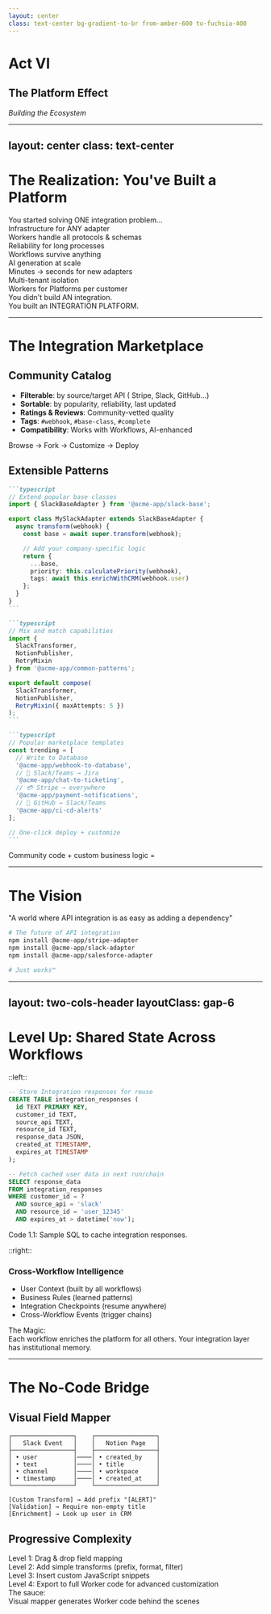 ```yaml
---
layout: center
class: text-center bg-gradient-to-br from-amber-600 to-fuchsia-400
---
```


# Act VI

## The Platform Effect

_Building the Ecosystem_

<!-- speaker:
"Act Six: The Platform Effect."
Now we're going to see how all of this comes together to build an ecosystem.
Tone: Vision and synthesis — bringing it all together.
Transition: "Let's take a step back and realize what you've actually built..."
-->

---
layout: center
class: text-center
---

# The Realization: You've Built a Platform

<div class="text-xl mb-8 opacity-75">
You started solving ONE integration problem...
</div>

<div v-click="1" class="max-w-3xl mx-auto">

<div class="grid grid-cols-2 gap-6 mb-8">

<div class="p-4 bg-emerald-100 dark:bg-emerald-600 rounded-lg text-left">
<div class="font-bold mb-2"><tabler-code class="inline-block" /> Infrastructure for ANY adapter</div>
<div class="text-sm opacity-75">Workers handle all protocols & schemas</div>
</div>

<div class="p-4 bg-blue-100 dark:bg-blue-900 rounded-lg text-left">
<div class="font-bold mb-2"><tabler-clock class="inline-block" /> Reliability for long processes</div>
<div class="text-sm opacity-75">Workflows survive anything</div>
</div>

<div class="p-4 bg-purple-100 dark:bg-violet-500 rounded-lg text-left">
<div class="font-bold mb-2"><tabler-sparkles class="inline-block" /> AI generation at scale</div>
<div class="text-sm opacity-75">Minutes → seconds for new adapters</div>
</div>

<div class="p-4 bg-amber-100 dark:bg-amber-600 rounded-lg text-left">
<div class="font-bold mb-2"><tabler-lock class="inline-block" /> Multi-tenant isolation</div>
<div class="text-sm opacity-75">Workers for Platforms per customer</div>
</div>

</div>

<div v-click="2" class="text-2xl font-bold mt-8">
You didn't build AN integration.<br />
You built an INTEGRATION PLATFORM.
</div>

</div>

<!-- speaker:
"Let's pause and realize what you've actually built here."
"You started with a simple problem: 'I need to integrate with Slack.' Then it was Teams. Then Salesforce. Then 297 more."
"But look at what you have now..."
Walk through each box: "Infrastructure that can handle ANY adapter—REST, SOAP, GraphQL, webhooks, all of them. Workers at the edge translating everything."
"Reliability for long-running processes. Workflows that can sleep for days and self-heal. Your integrations survive Salesforce outages."
"AI generation at scale. New adapter? Paste the docs, get working code in seconds. Not weeks."
"Multi-tenant isolation. Each customer gets their own sandbox. No cross-contamination. No shared state bugs."
Pause on the realization: "You didn't build AN integration. You built an INTEGRATION PLATFORM."
"And platforms have a fundamentally different property than tools: they have network effects."
"The more adapters in your platform, the more valuable it becomes. Not just for you—for everyone who uses it."
"This is the mindset shift. You're not in the integration business anymore. You're in the platform business."
Tone: This is the 'aha' moment where tool becomes platform.
Transition: "And platforms with network effects lead to ecosystems..."
-->

---

# The Integration Marketplace

<div class="grid grid-cols-2 gap-8">

<div>

## **Community Catalog** <carbon-store class="inline-block" />

<div class="text-sm mt-8 p-4 bg-gray-100 dark:bg-gray-700 rounded-lg">

- **Filterable**: by source/target API (<logos-stripe class="inline-block" /> Stripe, <logos-slack-icon class="inline-block" /> Slack, <logos-github-icon class="inline-block" /> GitHub...)
- **Sortable**: by popularity, reliability, last updated
- **Ratings & Reviews**: Community-vetted quality
- **Tags**: `#webhook`, `#base-class`, `#complete`
- **Compatibility**: Works with Workflows, AI-enhanced

</div>

<div class="p-4 bg-gray-100 dark:bg-gray-700 rounded-lg mt-4 text-sm font-bold">
<tabler-bulb class="inline-block" /> Browse → Fork → Customize → Deploy
</div>

</div>

<div>

## **Extensible Patterns** <tabler-puzzle class="inline-block" />

<div class="mt-8">

````md magic-move {lines: true}
```typescript
// Extend popular base classes
import { SlackBaseAdapter } from '@acme-app/slack-base';

export class MySlackAdapter extends SlackBaseAdapter {
  async transform(webhook) {
    const base = await super.transform(webhook);

    // Add your company-specific logic
    return {
      ...base,
      priority: this.calculatePriority(webhook),
      tags: await this.enrichWithCRM(webhook.user)
    };
  }
}
```

```typescript
// Mix and match capabilities
import {
  SlackTransformer,
  NotionPublisher,
  RetryMixin
} from '@acme-app/common-patterns';

export default compose(
  SlackTransformer,
  NotionPublisher,
  RetryMixin({ maxAttempts: 5 })
);
```

```typescript
// Popular marketplace templates
const trending = [
  // Write to Database
  '@acme-app/webhook-to-database',
  // 💬 Slack/Teams → Jira
  '@acme-app/chat-to-ticketing',
  // 💳 Stripe → everywhere
  '@acme-app/payment-notifications',
  // 🐙 GitHub → Slack/Teams
  '@acme-app/ci-cd-alerts'
];

// One-click deploy + customize
```
````

</div>

</div>

</div>

<v-click at="2">

<div class="mt-8 text-center text-xl font-bold">
Community code + custom business logic = <tabler-heart class="inline-block text-red-500" />
</div>

</v-click>

<!-- speaker:
"The Integration Marketplace. This is where platforms become ecosystems."
Left side: "Imagine npm, but for API integrations. Filterable by source and target — 'show me all Stripe to Slack adapters.' Sortable by popularity and reliability. Ratings and reviews from the community."
"Tags: is this a complete integration or just a base class you extend? Does it work with Workflows? Is it AI-enhanced?"
"The workflow: Browse. Fork. Customize. Deploy. Same as any other open source package."
Right side: "Extensible patterns — this is where it gets interesting."
Point to the first code block: "Extend a popular base class. Someone already wrote a solid Slack adapter. You inherit it, add your company-specific logic — priority calculation, CRM enrichment — done."
Second block: "Or mix and match capabilities like Lego blocks. SlackTransformer + NotionPublisher + RetryMixin. Compose the integration from tested, battle-hardened pieces."
Third block: "Popular templates: webhook-to-database, chat-to-ticketing, payment-notifications. The patterns that everyone needs."
Pause: "Community code + custom business logic = love."
"This isn't just 'code sharing.' This is network effects. The more adapters in the marketplace, the less work everyone has to do. Every new integration makes the platform more valuable for everyone."
Tone: This is the vision of a thriving ecosystem.
Transition: "Let me paint you the full vision..."
-->

---

# **The Vision** <carbon-rocket class="inline-block" />

<div class="p-6 bg-gradient-to-r from-blue-100 to-purple-100 dark:from-blue-900 dark:to-purple-900 rounded-lg m-8 mt-16">

<div class="text-lg font-bold mb-4">
"A world where API integration is as easy as adding a dependency"
</div>

```bash
# The future of API integration
npm install @acme-app/stripe-adapter
npm install @acme-app/slack-adapter
npm install @acme-app/salesforce-adapter

# Just works™️
```

</div>

<!-- speaker:
"The Vision: A world where API integration is as easy as adding a dependency."
Read the commands slowly: "npm install @acme-app/stripe-adapter. npm install @acme-app/slack-adapter. npm install @acme-app/salesforce-adapter."
Pause: "And it just works."
"No reading documentation. No writing transformation code. No debugging edge cases. No Kafka clusters to maintain."
"Just... works."
"Think about what this means for a startup. Day one, you need to integrate with Stripe. You npm install an adapter. Day two, customer asks for Slack notifications. npm install. Day three, they want Salesforce sync. npm install."
"You spent zero engineering time on integrations. You spent it on your actual product. The thing that makes you different."
"This is the vision. Not 'integrations are faster.' Not 'integrations are cheaper.' Integrations disappear as a concern."
Let that vision land. Let the audience imagine it.
Tone: Inspiring, but grounded in practical benefit.
Transition: "And there's one more piece that makes this all powerful — shared state..."
-->

---
layout: two-cols-header
layoutClass: gap-6
---

# Level Up: Shared State Across Workflows

::left::

```sql
-- Store Integration responses for reuse
CREATE TABLE integration_responses (
  id TEXT PRIMARY KEY,
  customer_id TEXT,
  source_api TEXT,
  resource_id TEXT,
  response_data JSON,
  created_at TIMESTAMP,
  expires_at TIMESTAMP
);

-- Fetch cached user data in next run/chain
SELECT response_data
FROM integration_responses
WHERE customer_id = ?
  AND source_api = 'slack'
  AND resource_id = 'user_12345'
  AND expires_at > datetime('now');
```
<div class="text-center text-xs font-mono">
  Code 1.1: Sample SQL to cache integration responses.
</div>

::right::

### **Cross-Workflow Intelligence** <carbon-rocket class="inline-block" />

<div class="mt-4 p-4 bg-neutral-100 dark:bg-neutral-700 rounded text-sm">

- <tabler-user class="inline-block" /> User Context (built by all workflows)
- <tabler-clipboard class="inline-block" /> Business Rules (learned patterns)
- <tabler-bookmark class="inline-block" /> Integration Checkpoints (resume anywhere)
- <tabler-link class="inline-block" /> Cross-Workflow Events (trigger chains)

</div>

<div v-click="1" class="mt-6 p-4 bg-gradient-to-r from-green-100 to-blue-100 dark:from-green-900 dark:to-blue-900 rounded-lg">
<div class="font-bold">The Magic:</div>
<div class="text-sm">Each workflow enriches the platform for all others. Your integration layer has institutional memory.</div>
</div>

<!-- speaker:
"Level Up: Shared State Across Workflows. This is where the platform becomes intelligent."
Point to the SQL schema: "Store integration responses for reuse. You called Slack's user API to fetch Alice's profile? Cache it. Next workflow that needs Alice's data? Instant retrieval. No redundant API calls."
"This isn't just caching. It's building institutional memory."
Right side: "User Context built by all workflows. Every time any integration touches a user, it enriches the shared knowledge base."
"Business Rules — the platform learns patterns. 'Alice from Engineering always wants critical alerts in #ops, not #engineering.' That's stored. Applied automatically."
"Integration Checkpoints — resume anywhere. Workflow A fetched Stripe data. Workflow B can pick up exactly where A left off."
"Cross-Workflow Events — trigger chains. Stripe payment succeeds → send Slack notification → create Salesforce lead → all choreographed, all durable."
Pause on the magic: "Each workflow enriches the platform for all others. Your integration layer has institutional memory."
"This is the difference between a tool and a platform. A tool runs code. A platform learns, remembers, and gets smarter over time."
Tone: This is sophisticated infrastructure made simple.
Transition: "But what about non-technical users? Can they benefit too?"
-->

---

# The No-Code Bridge

<div class="grid grid-cols-2 gap-8">

<div>

## **Visual Field Mapper** <tabler-palette class="inline-block" />

<div class="p-4 mt-8 bg-gray-100 dark:bg-gray-800 rounded-lg">

```text
┌─────────────────┐    ┌─────────────────┐
│   Slack Event   │    │   Notion Page   │
├─────────────────┤    ├─────────────────┤
│ • user          │────│ • created_by    │
│ • text          │────│ • title         │
│ • channel       │────│ • workspace     │
│ • timestamp     │────│ • created_at    │
└─────────────────┘    └─────────────────┘

[Custom Transform] → Add prefix "[ALERT]"
[Validation] → Require non-empty title
[Enrichment] → Look up user in CRM
```

</div>

</div>

<div v-click>

## **Progressive Complexity** <carbon-rocket class="inline-block" />

<div class="space-y-4 mt-4 mt-8 text-sm">

<div class="p-3 bg-green-100 dark:bg-green-900 rounded">
<span class="font-bold">Level 1</span>: Drag & drop field mapping
</div>

<div class="p-3 bg-blue-100 dark:bg-blue-900 rounded">
<span class="font-bold">Level 2</span>: Add simple transforms (prefix, format, filter)
</div>

<div class="p-3 bg-purple-100 dark:bg-violet-500 rounded">
<span class="font-bold">Level 3</span>: Insert custom JavaScript snippets
</div>

<div class="p-3 bg-amber-100 dark:bg-amber-600 rounded">
<span class="font-bold">Level 4</span>: Export to full Worker code for advanced customization
</div>

</div>

<div class="mt-6 p-4 bg-gradient-to-r from-green-100 to-blue-100 dark:from-green-900 dark:to-blue-900 rounded-lg">
<div class="font-bold">The sauce:</div>
<div class="text-sm">Visual mapper generates Worker code behind the scenes</div>
</div>

</div>

</div>

<!-- speaker:
"The No-Code Bridge. Because not everyone wants to write code. And that's okay."
Left: "Visual field mapper. Drag Slack's 'user' field to Notion's 'created_by'. Drag 'text' to 'title'. Drag 'channel' to 'workspace'."
"Add transforms visually: prefix title with '[ALERT]'. Add validation: require non-empty title. Add enrichment: look up user in CRM."
"This is Zapier-level simplicity. But with platform-level power."
Right: "Progressive complexity — this is the secret sauce."
"Level 1: You're a product manager. Drag and drop. No code. Build an integration in 5 minutes."
"Level 2: You're a power user. Add simple transforms — prefix, format, filter. Still no code."
"Level 3: You're developer-adjacent. Insert custom JavaScript snippets for complex logic. Little code."
"Level 4: You're an engineer. Export to full Worker code. Complete control."
Pause: "One interface. Four levels of expertise. Everyone gets exactly the abstraction they need."
"And here's the beautiful part: the visual mapper generates Worker code behind the scenes. Level 1 user builds an integration visually? It deploys as a real Worker. Same infrastructure as the engineers use."
"No separate 'no-code runtime.' No performance penalty. No feature limitations. The no-code tool is just a different UI for the same powerful platform."
Tone: Inclusivity and practical design.
Transition: "So that's the platform. Let's bring it home..."
-->
